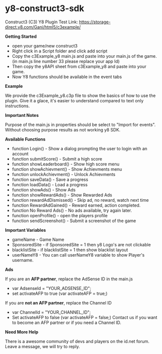 # y8-construct3-sdk

Construct3 (C3) Y8 Plugin
Test Link: https://storage-direct.y8.com/Gani/html5/c3example/

**Getting Started**

- open your game/new construct3
- Right click in a Script folder and click add script
- Copy the c3Example_y8 main.js and paste into your main.js of the game.
(in main.js line number 33 please replace your app Id)
- Then copy the y8API sheet from c3Example_y8 and paste into your game.
- Now Y8 functions should be available in the event tabs

**Example**

We provide the c3Example_y8.c3p file to show the basics of how to use the plugin. Give it a glace, it's easier to understand compared to text only instructions.

**Important Notes**

Purpose of the main.js in properties should be select to "Import for events". Without choosing purpose results as not working y8 SDK.

**Available Functions**

- function Login() - Show a dialog prompting the user to login with an account
- function submitScore() - Submit a high score
- function showLeaderboard() - Show high score menu
- function showAchievment() - Show Achievments menu
- function unlockAchievment() - Unlock Achievments
- function saveData() - Save a progress 
- function loadData() - Load a progress
- function showAds() - Show Ads
- function showRewardAds() - Show Rewarded Ads
- function rewardAdDismissed() - Skip ad, no reward, watch next time
- function RewardAdGained() - Reward earned, action completed.
- function No Reward Ads() - No ads available, try again later.
- function openProfile() - open the players profile
- function sendScreenshot() - Submit a screenshot of the game

**Important Variables**

- gameName - Game Name
- SponsoredSite -  if SponsoredSite = 1 then y8 Logo's are not clickable
- blacklistSite - if blacklistSite = 1 then show blacklist layout 
- userNameY8 - You can call userNameY8 variable to show Player's username.

**Ads**

If you are an **AFP partner**, replace the AdSense ID in the main.js
- var AdsenseId = "YOUR_ADSENSE_ID";
- set activateAFP to true (var activateAFP = true;)

If you are **not an AFP partner**, replace the Channel ID
- var ChannelId = "YOUR_CHANNEL_ID";
- Set activateAFP to false (var activateAFP = false;) Contact us if you want to become an AFP partner or if you need a Channel ID.

**Need More Help**

There is a awesome community of devs and players on the id.net forum. Leave a message, we will try to reply.
